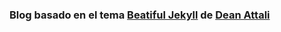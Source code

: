 ### Blog basado en el tema [Beatiful Jekyll](https://github.com/daattali/beautiful-jekyll) de [Dean Attali](http://deanattali.com)
